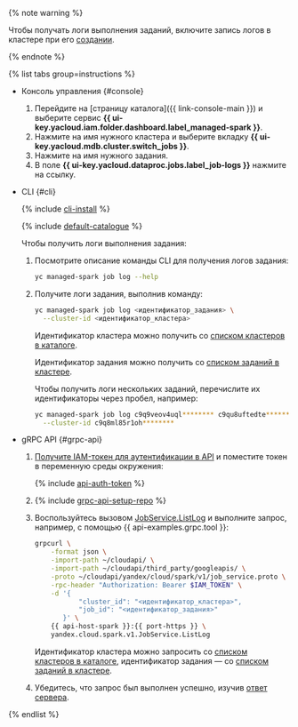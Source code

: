 {% note warning %}

Чтобы получать логи выполнения заданий, включите запись логов в кластере при его [создании](../../managed-spark/operations/cluster-create.md).

{% endnote %}

{% list tabs group=instructions %}

- Консоль управления {#console}

    1. Перейдите на [страницу каталога]({{ link-console-main }}) и выберите сервис **{{ ui-key.yacloud.iam.folder.dashboard.label_managed-spark }}**.
    1. Нажмите на имя нужного кластера и выберите вкладку **{{ ui-key.yacloud.mdb.cluster.switch_jobs }}**.
    1. Нажмите на имя нужного задания.
    1. В поле **{{ ui-key.yacloud.dataproc.jobs.label_job-logs }}** нажмите на ссылку.

- CLI {#cli}
    
    {% include [cli-install](../../_includes/cli-install.md) %}
    
    {% include [default-catalogue](../../_includes/default-catalogue.md) %}
    
    Чтобы получить логи выполнения задания:

    1. Посмотрите описание команды CLI для получения логов задания:

        ```bash
        yc managed-spark job log --help
        ```
    
    1. Получите логи задания, выполнив команду:

        ```bash
        yc managed-spark job log <идентификатор_задания> \
          --cluster-id <идентификатор_кластера>
        ```

        Идентификатор кластера можно получить со [списком кластеров в каталоге](../../managed-spark/operations/cluster-list.md#list-clusters).

        Идентификатор задания можно получить со [списком заданий в кластере](#list).

        Чтобы получить логи нескольких заданий, перечислите их идентификаторы через пробел, например:
        
        ```bash
        yc managed-spark job log c9q9veov4uql******** c9qu8uftedte******** \
          --cluster-id c9q8ml85r1oh********
        ```

- gRPC API {#grpc-api}

    1. [Получите IAM-токен для аутентификации в API](../../managed-spark/api-ref/authentication.md) и поместите токен в переменную среды окружения:

       {% include [api-auth-token](../../_includes/mdb/api-auth-token.md) %}

    1. {% include [grpc-api-setup-repo](../../_includes/mdb/grpc-api-setup-repo.md) %}

    1. Воспользуйтесь вызовом [JobService.ListLog](../../managed-spark/api-ref/grpc/Job/listLog.md) и выполните запрос, например, с помощью {{ api-examples.grpc.tool }}:

        ```bash
        grpcurl \
            -format json \
            -import-path ~/cloudapi/ \
            -import-path ~/cloudapi/third_party/googleapis/ \
            -proto ~/cloudapi/yandex/cloud/spark/v1/job_service.proto \
            -rpc-header "Authorization: Bearer $IAM_TOKEN" \
            -d '{
                   "cluster_id": "<идентификатор_кластера>",
                   "job_id": "<идентификатор_задания>"
               }' \
            {{ api-host-spark }}:{{ port-https }} \
            yandex.cloud.spark.v1.JobService.ListLog
        ```

        Идентификатор кластера можно запросить со [списком кластеров в каталоге](../../managed-spark/operations/cluster-list.md#list-clusters), идентификатор задания — со [списком заданий в кластере](#list).

    1. Убедитесь, что запрос был выполнен успешно, изучив [ответ сервера](../../managed-spark/api-ref/grpc/Job/listLog.md#yandex.cloud.spark.v1.ListJobLogResponse).

{% endlist %}
